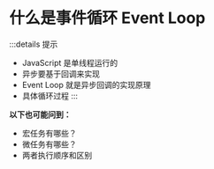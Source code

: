 # 什么是事件循环 Event Loop

:::details 提示
- JavaScript 是单线程运行的
- 异步要基于回调来实现
- Event Loop 就是异步回调的实现原理
- 具体循环过程
:::

**以下也可能问到：**

- 宏任务有哪些？
- 微任务有哪些？
- 两者执行顺序和区别